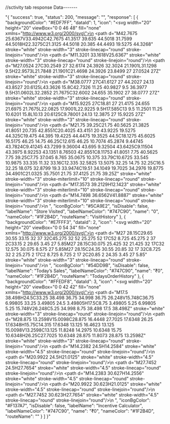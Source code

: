 //sctivity tab response Data-------


"{
  "success": true,
  "status": 200,
  "message": "",
  "response": [
    {
      "backgroundColor": "#EDF7FF",
      "dataId": 1,
      "icon": "<svg width=\"20\" height=\"20\" viewBox=\"0 0 46 48\" fill=\"none\" xmlns=\"http://www.w3.org/2000/svg\">\n                                <path d=\"M42.7675 25.6367V33.4942C42.7675 41.3517 39.635 44.5018 31.7599 44.5018H22.3275C21.3125 44.5018 20.385 44.4493 19.5275 44.3268\" stroke=\"white\" stroke-width=\"3\" stroke-linecap=\"round\" stroke-linejoin=\"round\"/>\n                                <path d=\"M11.3201 33.1618V25.6367\" stroke=\"white\" stroke-width=\"3\" stroke-linecap=\"round\" stroke-linejoin=\"round\"/>\n                                <path d=\"M27.0524 27C30.2549 27 32.6174 24.3926 32.3024 21.1901L31.1298 9.5H22.9573L21.7848 21.1901C21.4698 24.3926 23.8499 27 27.0524 27Z\" stroke=\"white\" stroke-width=\"3\" stroke-linecap=\"round\" stroke-linejoin=\"round\"/>\n                                <path d=\"M38.0777 27C41.6127 27 44.2027 24.13 43.8527 20.6125L43.3626 15.8C42.7326 11.25 40.9827 9.5 36.3977 9.5H31.0602L32.2852 21.7675C32.6002 24.655 35.1902 27 38.0777 27Z\" stroke=\"white\" stroke-width=\"3\" stroke-linecap=\"round\" stroke-linejoin=\"round\"/>\n                                <path d=\"M15.9225 27C18.81 27 21.4175 24.655 21.6975 21.7675L22.0825 17.9001L22.9225 9.5H17.585C13 9.5 11.2501 11.25 10.6201 15.8L10.13 20.6125C9.78001 24.13 12.3875 27 15.9225 27Z\" stroke=\"white\" stroke-width=\"3\" stroke-linecap=\"round\" stroke-linejoin=\"round\"/>\n                                <path d=\"M21.75 39.25C21.75 40.5625 21.3825 41.8051 20.735 42.8551C20.4025 43.4151 20 43.9225 19.5275 44.325C19.475 44.395 19.4225 44.4475 19.3525 44.5C18.1275 45.6025 16.5175 46.25 14.75 46.25C12.615 46.25 10.7074 45.2874 9.44745 43.7824C9.41245 43.7299 9.36004 43.695 9.32504 43.6425C9.11504 43.3975 8.92253 43.1351 8.76503 42.8551C8.11753 41.8051 7.75 40.5625 7.75 39.25C7.75 37.045 8.765 35.0675 10.375 33.79C10.6725 33.545 10.9875 33.335 11.32 33.16C12.335 32.5825 13.5075 32.25 14.75 32.25C16.5 32.25 18.075 32.8799 19.3 33.9474C19.51 34.1049 19.7025 34.2976 19.8775 34.4901C21.0325 35.7501 21.75 37.4125 21.75 39.25Z\" stroke=\"white\" stroke-width=\"3\" stroke-miterlimit=\"10\" stroke-linecap=\"round\" stroke-linejoin=\"round\"/>\n                                <path d=\"M17.3573 39.2129H12.1423\" stroke=\"white\" stroke-width=\"3\" stroke-miterlimit=\"10\" stroke-linecap=\"round\" stroke-linejoin=\"round\"/>\n                                <path d=\"M14.7498 36.6562V41.8887\" stroke=\"white\" stroke-width=\"3\" stroke-miterlimit=\"10\" stroke-linecap=\"round\" stroke-linejoin=\"round\"/>\n                                </svg>",
      "iconBgColor": "#5CA9E2",
      "isDisable": false,
      "labelName": "Store Visited",
      "labelNameColor": "#747C90",
      "name": "0",
      "nameColor": "#1F2B4D",
      "routeName": "VisitHistory"
    },
    {
      "backgroundColor": "#E7FFF3",
      "dataId": 2,
      "icon": "<svg width=\"20\" height=\"20\" viewBox=\"0 0 54 34\" fill=\"none\" xmlns=\"http://www.w3.org/2000/svg\">\n                                <path d=\"M27 28.15C29.65 30.55 33.15 32 37 32C45.275 32 52 25.275 52 17C52 8.725 45.275 2 37 2C33.15 2 29.65 3.45 27 5.85M27 28.15C30.075 25.425 32 21.425 32 17C32 12.575 30.075 8.575 27 5.85M27 28.15C24.35 30.55 20.85 32 17 32C8.725 32 2 25.275 2 17C2 8.725 8.725 2 17 2C20.85 2 24.35 3.45 27 5.85\" stroke=\"white\" stroke-width=\"3\" stroke-linecap=\"round\" stroke-linejoin=\"round\"/>\n                                </svg>",
      "iconBgColor": "#54DD9B",
      "isDisable": false,
      "labelName": "Today’s Sales",
      "labelNameColor": "#747C90",
      "name": "₹0",
      "nameColor": "#1F2B4D",
      "routeName": "TodaysOrderHistory"
    },
    {
      "backgroundColor": "#FFEDF8",
      "dataId": 3,
      "icon": "<svg width=\"20\" height=\"20\" viewBox=\"0 0 42 42\" fill=\"none\" xmlns=\"http://www.w3.org/2000/svg\">\n                                <path d=\"M17.5 38.498H24.5C33.25 38.498 36.75 34.998 36.75 26.248V15.748C36.75 6.99805 33.25 3.49805 24.5 3.49805H17.5C8.75 3.49805 5.25 6.99805 5.25 15.748V26.248C5.25 34.998 8.75 38.498 17.5 38.498Z\" stroke=\"white\" stroke-width=\"3\" stroke-linecap=\"round\" stroke-linejoin=\"round\"/>\n                                <path d=\"M28.875 13.2598V15.0098C28.875 16.4448 27.7025 17.6348 26.25 17.6348H15.75C14.315 17.6348 13.125 16.4623 13.125 15.0098V13.2598C13.125 11.8248 14.2975 10.6348 15.75 10.6348H26.25C27.7025 10.6348 28.875 11.8073 28.875 13.2598Z\" stroke=\"white\" stroke-width=\"3\" stroke-linecap=\"round\" stroke-linejoin=\"round\"/>\n                                <path d=\"M14.2382 24.5H14.2584\" stroke=\"white\" stroke-width=\"4.5\" stroke-linecap=\"round\" stroke-linejoin=\"round\"/>\n                                <path d=\"M20.9922 24.5H21.0125\" stroke=\"white\" stroke-width=\"4.5\" stroke-linecap=\"round\" stroke-linejoin=\"round\"/>\n                                <path d=\"M27.7452 24.5H27.7654\" stroke=\"white\" stroke-width=\"4.5\" stroke-linecap=\"round\" stroke-linejoin=\"round\"/>\n                                <path d=\"M14.2383 30.627H14.2556\" stroke=\"white\" stroke-width=\"4.5\" stroke-linecap=\"round\" stroke-linejoin=\"round\"/>\n                                <path d=\"M20.9922 30.623H21.0125\" stroke=\"white\" stroke-width=\"4.5\" stroke-linecap=\"round\" stroke-linejoin=\"round\"/>\n                                <path d=\"M27.7452 30.623H27.7654\" stroke=\"white\" stroke-width=\"4.5\" stroke-linecap=\"round\" stroke-linejoin=\"round\"/>\n                                </svg>",
      "iconBgColor": "#F137A7",
      "isDisable": false,
      "labelName": "Incentive Calculator",
      "labelNameColor": "#747C90",
      "name": "₹0",
      "nameColor": "#1F2B4D",
      "routeName": ""
    }
  ]
}"
